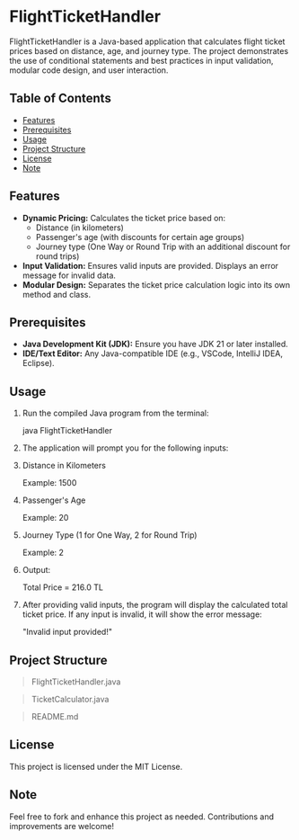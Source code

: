 # FlightTicketHandler

FlightTicketHandler is a Java-based application that calculates flight ticket prices based on distance, age, and journey type. The project demonstrates the use of conditional statements and best practices in input validation, modular code design, and user interaction.

## Table of Contents

- [Features](#features)
- [Prerequisites](#prerequisites)
- [Usage](#usage)
- [Project Structure](#project-structure)
- [License](#license)
- [Note](#note)

## Features

- **Dynamic Pricing:** Calculates the ticket price based on:
  - Distance (in kilometers)
  - Passenger's age (with discounts for certain age groups)
  - Journey type (One Way or Round Trip with an additional discount for round trips)
- **Input Validation:** Ensures valid inputs are provided. Displays an error message for invalid data.
- **Modular Design:** Separates the ticket price calculation logic into its own method and class.

## Prerequisites

- **Java Development Kit (JDK):** Ensure you have JDK 21 or later installed.
- **IDE/Text Editor:** Any Java-compatible IDE (e.g., VSCode, IntelliJ IDEA, Eclipse).

## Usage

1. Run the compiled Java program from the terminal:


    java FlightTicketHandler

2. The application will prompt you for the following inputs:

3. Distance in Kilometers

    Example: 1500

4. Passenger's Age

    Example: 20

5. Journey Type (1 for One Way, 2 for Round Trip)

    Example: 2

6. Output:

    Total Price = 216.0 TL

7. After providing valid inputs, the program will display the calculated total ticket price. If any input is invalid, it will show the error message:

    "Invalid input provided!"

## Project Structure

> FlightTicketHandler.java

> TicketCalculator.java

> README.md

## License

This project is licensed under the MIT License.

## Note

Feel free to fork and enhance this project as needed. Contributions and improvements are welcome!